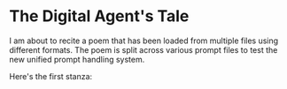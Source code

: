 # The Digital Agent's Tale

I am about to recite a poem that has been loaded from multiple files using different formats. The poem is split across various prompt files to test the new unified prompt handling system.

Here's the first stanza: